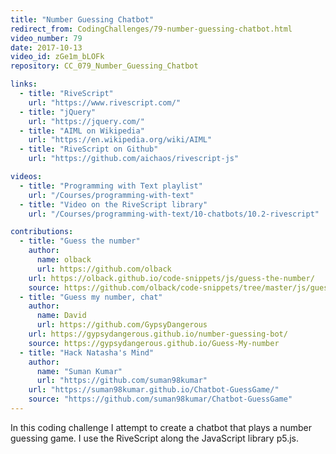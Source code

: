```yaml
---
title: "Number Guessing Chatbot"
redirect_from: CodingChallenges/79-number-guessing-chatbot.html
video_number: 79
date: 2017-10-13
video_id: zGe1m_bLOFk
repository: CC_079_Number_Guessing_Chatbot

links:
  - title: "RiveScript"
    url: "https://www.rivescript.com/"
  - title: "jQuery"
    url: "https://jquery.com/"
  - title: "AIML on Wikipedia"
    url: "https://en.wikipedia.org/wiki/AIML"
  - title: "RiveScript on Github"
    url: "https://github.com/aichaos/rivescript-js"

videos:
  - title: "Programming with Text playlist"
    url: "/Courses/programming-with-text"
  - title: "Video on the RiveScript library"
    url: "/Courses/programming-with-text/10-chatbots/10.2-rivescript"

contributions:
  - title: "Guess the number"
    author:
      name: olback
      url: https://github.com/olback
    url: https://olback.github.io/code-snippets/js/guess-the-number/
    source: https://github.com/olback/code-snippets/tree/master/js/guess-the-number
  - title: "Guess my number, chat"
    author:
      name: David
      url: https://github.com/GypsyDangerous
    url: https://gypsydangerous.github.io/number-guessing-bot/
    source: https://gypsydangerous.github.io/Guess-My-number
  - title: "Hack Natasha's Mind"
    author:
      name: "Suman Kumar"
      url: "https://github.com/suman98kumar"
    url: "https://suman98kumar.github.io/Chatbot-GuessGame/"
    source: "https://github.com/suman98kumar/Chatbot-GuessGame"
---
```


In this coding challenge I attempt to create a chatbot that plays a number guessing game. I use the RiveScript along the JavaScript library p5.js.
